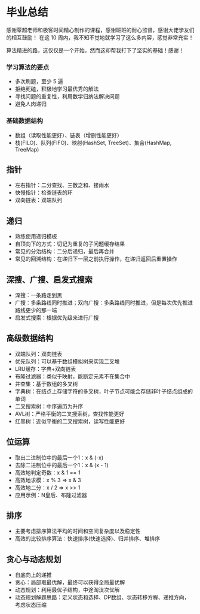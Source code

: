 # 毕业总结

感谢覃超老师和极客时间精心制作的课程，感谢班班的耐心监督，感谢大佬学友们的相互鼓励！
在这 10 周内，我不知不觉地就学习了这么多内容，感觉非常充实！

算法精进的路，这仅仅是一个开始，然而这却帮我打下了坚实的基础！感谢！



### 学习算法的要点
* 多次刷题，至少 5 遍
* 拒绝死磕，积极地学习最优秀的解法
* 寻找问题的重复性，利用数学归纳法解决问题
* 避免人肉递归



### 基础数据结构
* 数组（读取性能更好）、链表（增删性能更好）
* 栈(FILO)、队列(FIFO)、映射(HashSet, TreeSet)、集合(HashMap, TreeMap)



## 指针
* 左右指针：二分查找、三数之和、接雨水
* 快慢指针：检查链表的环
* 双向链表：双端队列



## 递归
* 熟练使用递归模板
* 自顶向下的方式：切记为重复的子问题缓存结果
* 常见的分治结构：二分后递归，最后再合并
* 常见的回溯结构：在递归下一层之前执行操作，在递归返回后重置操作




## 深搜、广搜、启发式搜索
* 深搜：一条路走到黑
* 广搜：多条路线同时推进；双向广搜：多条路线同时推进，但是每次优先推进路线更少的那一端
* 启发式搜索：根据优先级来进行广搜



## 高级数据结构
* 双端队列：双向链表
* 优先队列：可以基于数组模拟树来实现二叉堆
* LRU缓存：字典+双向链表
* 布隆过滤器：类似于映射，能断定元素不在集合中
* 并查集：基于数组的多叉树
* 字典树：在结点上存储字符的多叉树，叶子节点可能会存储非叶子结点组成的单词
* 二叉搜索树：中序遍历为升序
* AVL树：严格平衡的二叉搜索树，查找性能更好
* 红黑树：近似平衡的二叉搜索树，读写性能更好




## 位运算
* 取出二进制位中的最后一个1：x & (-x)
* 去除二进制位中的最后一个1：x & (x - 1)
* 高效地判定奇数：x & 1 == 1
* 高效地求模：x % 3   =>  x & 3
* 高效地二分：x / 2  =>  x >> 1
* 应用示例：N皇后、布隆过滤器



## 排序
* 主要考虑排序算法平均的时间和空间复杂度以及稳定性
* 高效的比较排序算法：快速排序(快速选择)、归并排序、堆排序



## 贪心与动态规划
* 自底向上的递推
* 贪心：局部取最优解，最终可以获得全局最优解
* 动态规划：利用最优子结构，中途淘汰次优解
* 动态规划解题思路：定义状态和选择、DP数组、状态转移方程、递推方向，考虑状态压缩
